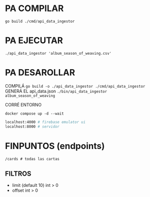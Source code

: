 # PA COMPILAR

`go build ./cmd/api_data_ingestor`

# PA EJECUTAR

`./api_data_ingestor 'album_season_of_weaving.csv'`

# PA DESAROLLAR

COMPILÁ
`go build -o ./api_data_ingestor ./cmd/api_data_ingestor`
GENERÁ EL api_data.json
`./bin/api_data_ingestor album_season_of_weaving`

CORRÉ ENTORNO

`docker compose up -d --wait`

```bash
localhost:4000 # firebase emulator ui
localhost:8000 # servidor
```

# FINPUNTOS (endpoints)

```
/cards # todas las cartas
```

## FILTROS

- limit (default 10) int > 0
- offset int > 0


